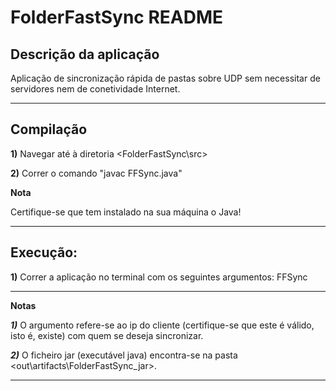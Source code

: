 # FolderFastSync README

## Descrição da aplicação

Aplicação de sincronização rápida de pastas sobre UDP sem necessitar de servidores nem de conetividade Internet.

---

## Compilação

**1)** Navegar até à diretoria <FolderFastSync\src>

**2)** Correr o comando "javac FFSync.java"

**Nota**

Certifique-se que tem instalado na sua máquina o Java!

---

## Execução:

**1)** Correr a aplicação no terminal com os seguintes argumentos: FFSync <CaminhoCompletoDaDiretoria> <IpClienteValido>

---

**Notas**

***1)*** O argumento <IpClienteValido> refere-se ao ip do cliente (certifique-se que este é válido, isto é, existe) com quem se deseja sincronizar.

***2)*** O ficheiro jar (executável java) encontra-se na pasta <out\artifacts\FolderFastSync_jar>.

---


